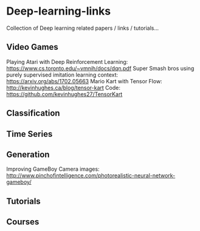 # Deep-learning-links
Collection of Deep learning related papers / links / tutorials...

## Video Games

Playing Atari with Deep Reinforcement Learning: https://www.cs.toronto.edu/~vmnih/docs/dqn.pdf
Super Smash bros using purely supervised imitation learning context: https://arxiv.org/abs/1702.05663
Mario Kart with Tensor Flow: http://kevinhughes.ca/blog/tensor-kart Code: https://github.com/kevinhughes27/TensorKart

## Classification


## Time Series


## Generation 

Improving GameBoy Camera images: http://www.pinchofintelligence.com/photorealistic-neural-network-gameboy/

## Tutorials


## Courses
